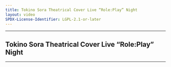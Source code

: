 ```yaml
---
title: Tokino Sora Theatrical Cover Live “Role:Play” Night
layout: video
SPDX-License-Identifier: LGPL-2.1-or-later
---
```


---

## Tokino Sora Theatrical Cover Live “Role:Play” Night

<div class="container">
  <video-js id="my-video" class="vjs-fluid vjs-layout-medium" controls preload="auto" poster="https://media.discordapp.net/attachments/1180439977784516618/1180442743487610910/soraday-night.png">
    <source src="https://xx58j-my.sharepoint.com/:v:/g/personal/peekaboo_xx58j_onmicrosoft_com/EUEan8N-0OBAiytanfxPHtsBBiS9dV1g0CUiGH0KFgZITA?download=1" type="video/mp4"/>
  </video-js>
</div>

---
